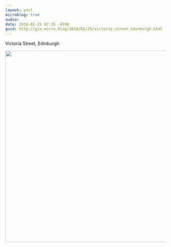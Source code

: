 ```yaml
---
layout: post
microblog: true
audio: 
date: 2018-02-25 07:35 -0700
guid: http://gio.micro.blog/2018/02/25/victoria-street-edinburgh.html
---
```

Victoria Street, Edinburgh 

<img src="http://microblog.stevegio.net/uploads/2018/337577078d.jpg" width="600" height="600" />
